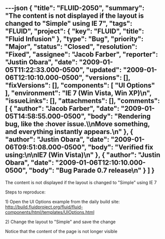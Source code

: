---json
{
  "title": "FLUID-2050",
  "summary": "The content is not displayed if the layout is changed to \"Simple\" using IE 7",
  "tags": "FLUID",
  "project": {
    "key": "FLUID",
    "title": "Fluid Infusion"
  },
  "type": "Bug",
  "priority": "Major",
  "status": "Closed",
  "resolution": "Fixed",
  "assignee": "Jacob Farber",
  "reporter": "Justin Obara",
  "date": "2009-01-05T11:22:33.000-0500",
  "updated": "2009-01-06T12:10:10.000-0500",
  "versions": [],
  "fixVersions": [],
  "components": [
    "UI Options"
  ],
  "environment": "IE 7 (Win Vista, Win XP)\n",
  "issueLinks": [],
  "attachments": [],
  "comments": [
    {
      "author": "Jacob Farber",
      "date": "2009-01-05T14:58:55.000-0500",
      "body": "Rendering bug, like the :hover issue.\\\nMove something, and everything instantly appears.\n"
    },
    {
      "author": "Justin Obara",
      "date": "2009-01-06T09:51:08.000-0500",
      "body": "Verified fix using:\n\nIE7 (Win Vista)\n"
    },
    {
      "author": "Justin Obara",
      "date": "2009-01-06T12:10:10.000-0500",
      "body": "Bug Parade  0.7 release\n"
    }
  ]
}
---
The content is not displayed if the layout is changed to "Simple" using IE 7&#x20;

Steps to reproduce:

1\) Open the UI Options example from the daily build site:\
<http://build.fluidproject.org/fluid/fluid-components/html/templates/UIOptions.html>

2\) Change the layout to "Simple" and save the change

Notice that the content of the page is not longer visible

        
